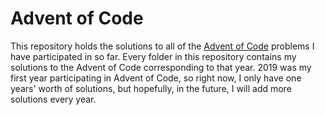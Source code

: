 # Advent of Code

This repository holds the solutions to all of the [Advent of Code](https://adventofcode.com/) problems I have participated in so far. Every folder in this repository contains my solutions to the Advent of Code corresponding to that year. 2019 was my first year participating in Advent of Code, so right now, I only have one years' worth of solutions, but hopefully, in the future, I will add more solutions every year.